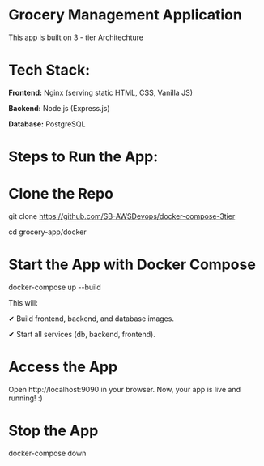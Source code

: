 # Grocery Management Application
This app is built on 3 - tier Architechture
# Tech Stack: 
**Frontend:** Nginx (serving static HTML, CSS, Vanilla JS)

**Backend:** Node.js (Express.js)

**Database:** PostgreSQL

 
# Steps to Run the App:
# Clone the Repo
git clone https://github.com/SB-AWSDevops/docker-compose-3tier

cd grocery-app/docker
# Start the App with Docker Compose
docker-compose up --build

This will:

✔ Build frontend, backend, and database images.

✔ Start all services (db, backend, frontend).

# Access the App
Open http://localhost:9090 in your browser.
Now, your app is live and running! :) 

# Stop the App
docker-compose down

